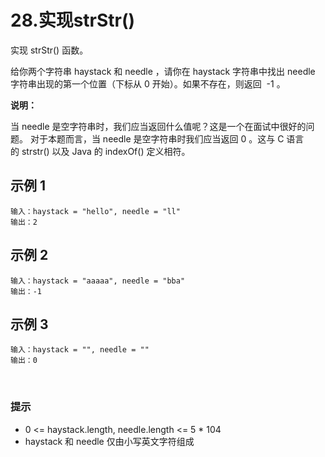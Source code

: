 # 28.实现strStr()

实现 strStr() 函数。

给你两个字符串 haystack 和 needle ，请你在 haystack 字符串中找出 needle 字符串出现的第一个位置（下标从 0 开始）。如果不存在，则返回  -1 。
 

**说明：**

当 needle 是空字符串时，我们应当返回什么值呢？这是一个在面试中很好的问题。
对于本题而言，当 needle 是空字符串时我们应当返回 0 。这与 C 语言的 strstr() 以及 Java 的 indexOf() 定义相符。


## 示例 1

```
输入：haystack = "hello", needle = "ll"
输出：2
```

## 示例 2

```
输入：haystack = "aaaaa", needle = "bba"
输出：-1
```

## 示例 3

```
输入：haystack = "", needle = ""
输出：0
```
 

### 提示

- 0 <= haystack.length, needle.length <= 5 * 104
- haystack 和 needle 仅由小写英文字符组成
